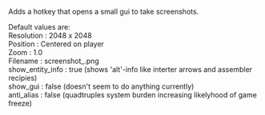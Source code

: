 Adds a hotkey that opens a small gui to take screenshots.

Default values are:  
Resolution : 2048 x 2048  
Position   : Centered on player  
Zoom       : 1.0  
Filename   : screenshot_<current-game-tick>.png  
show_entity_info : true  (shows 'alt'-info like interter arrows and assembler recipies)  
show_gui         : false (doesn't seem to do anything currently)  
anti_alias       : false (quadtruples system burden increasing likelyhood of game freeze)  
